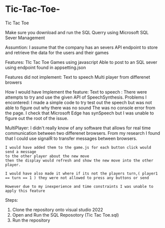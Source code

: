 # Tic-Tac-Toe-
Tic Tac Toe 

Make sure you download and run the SQL Querry using Microsoft SQL Sever Management

Assumtion:
I assume that the company has an severs API endpoint to store and retrieve the data for the users and their games

Features:
TIc Tac Toe Games using javascript
Able to post to an SQL sever using endpoint found in appsetting.json

Features did not implement:
Text to speech
Multi player from differenet browers

How I would have Implement the feature:
Text to speech :
	There were attempts to try and use the given API of SpeechSynthesis.
	Problems I encontered: I made a simple code to try test out the speech but was not able to figure out why there was no sound
	The was no console error from the page. I check that Microsoft Edge has synSpeech but I was unable to figure out the root of the issue.

MultiPlayer:
	I didn't really know of any software that allows for real time communication between two differenet browsers.
	From my research I found that I could use signalR to transfer messages between browsers.

	I would have added them to the game.js for each button click would send a message 
	to the other player about the new move
	then the display would refresh and show the new move into the other player.

	I would have also made it where if its not the players turn,( player1 == turn == 1 ) they were not allowed to press any buttons or send

	However due to my inexperience and time constraints I was unable to apply this feature


Steps:
1) Clone the repository onto visual studio 2022
2) Open and Run the SQL Reposotory (Tic Tac Toe.sql) 
3) Run the repository 
